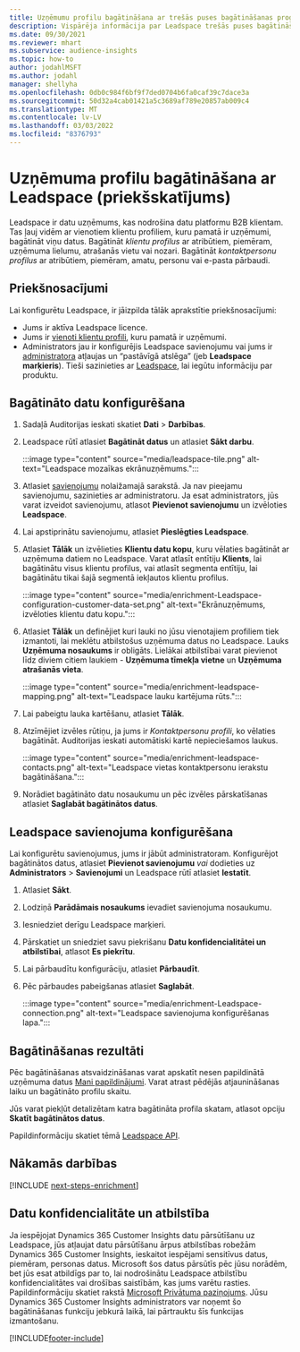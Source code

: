 ```yaml
---
title: Uzņēmumu profilu bagātināšana ar trešās puses bagātināšanas programmu Leadspace
description: Vispārēja informācija par Leadspace trešās puses bagātināšanu.
ms.date: 09/30/2021
ms.reviewer: mhart
ms.subservice: audience-insights
ms.topic: how-to
author: jodahlMSFT
ms.author: jodahl
manager: shellyha
ms.openlocfilehash: 0db0c984f6bf9f7ded0704b6fa0caf39c7dace3a
ms.sourcegitcommit: 50d32a4cab01421a5c3689af789e20857ab009c4
ms.translationtype: MT
ms.contentlocale: lv-LV
ms.lasthandoff: 03/03/2022
ms.locfileid: "8376793"
---
```

# <a name="enrichment-of-company-profiles-with-leadspace-preview"></a>Uzņēmuma profilu bagātināšana ar Leadspace (priekšskatījums)

Leadspace ir datu uzņēmums, kas nodrošina datu platformu B2B klientam. Tas ļauj vidēm ar vienotiem klientu profiliem, kuru pamatā ir uzņēmumi, bagātināt viņu datus. Bagātināt *klientu profilus* ar atribūtiem, piemēram, uzņēmuma lielumu, atrašanās vietu vai nozari. Bagātināt *kontaktpersonu profilus* ar atribūtiem, piemēram, amatu, personu vai e-pasta pārbaudi.

## <a name="prerequisites"></a>Priekšnosacījumi

Lai konfigurētu Leadspace, ir jāizpilda tālāk aprakstītie priekšnosacījumi:

- Jums ir aktīva Leadspace licence.
- Jums ir [vienoti klientu profili](customer-profiles.md), kuru pamatā ir uzņēmumi.
- Administrators jau ir konfigurējis Leadspace savienojumu vai jums ir [administratora](permissions.md#admin) atļaujas un “pastāvīgā atslēga” (jeb **Leadspace marķieris**). Tieši sazinieties ar [Leadspace](https://www.leadspace.com/leadspace-microsoft-dynamics-365/), lai iegūtu informāciju par produktu.

## <a name="configure-the-enrichment"></a>Bagātināto datu konfigurēšana

1. Sadaļā Auditorijas ieskati skatiet **Dati** > **Darbības**.

1. Leadspace rūtī atlasiet **Bagātināt datus** un atlasiet **Sākt darbu**.

   :::image type="content" source="media/leadspace-tile.png" alt-text="Leadspace mozaīkas ekrānuzņēmums.":::

1. Atlasiet [savienojumu](connections.md) nolaižamajā sarakstā. Ja nav pieejamu savienojumu, sazinieties ar administratoru. Ja esat administrators, jūs varat izveidot savienojumu, atlasot **Pievienot savienojumu** un izvēloties **Leadspace**. 

1. Lai apstiprinātu savienojumu, atlasiet **Pieslēgties Leadspace**.

1. Atlasiet **Tālāk** un izvēlieties **Klientu datu kopu**, kuru vēlaties bagātināt ar uzņēmuma datiem no Leadspace. Varat atlasīt entītiju **Klients**, lai bagātinātu visus klientu profilus, vai atlasīt segmenta entītiju, lai bagātinātu tikai šajā segmentā iekļautos klientu profilus.

    :::image type="content" source="media/enrichment-Leadspace-configuration-customer-data-set.png" alt-text="Ekrānuzņēmums, izvēloties klientu datu kopu.":::

1. Atlasiet **Tālāk** un definējiet kuri lauki no jūsu vienotajiem profiliem tiek izmantoti, lai meklētu atbilstošus uzņēmuma datus no Leadspace. Lauks **Uzņēmuma nosaukums** ir obligāts. Lielākai atbilstībai varat pievienot līdz diviem citiem laukiem - **Uzņēmuma tīmekļa vietne** un **Uzņēmuma atrašanās vieta**.

   :::image type="content" source="media/enrichment-leadspace-mapping.png" alt-text="Leadspace lauku kartējuma rūts.":::

1. Lai pabeigtu lauka kartēšanu, atlasiet **Tālāk**.

1. Atzīmējiet izvēles rūtiņu, ja jums ir *Kontaktpersonu profili*, ko vēlaties bagātināt. Auditorijas ieskati automātiski kartē nepieciešamos laukus.

   :::image type="content" source="media/enrichment-leadspace-contacts.png" alt-text="Leadspace vietas kontaktpersonu ierakstu bagātināšana.":::
 
1. Norādiet bagātināto datu nosaukumu un pēc izvēles pārskatīšanas atlasiet **Saglabāt bagātinātos datus**.


## <a name="configure-the-connection-for-leadspace"></a>Leadspace savienojuma konfigurēšana 

Lai konfigurētu savienojumus, jums ir jābūt administratoram. Konfigurējot bagātinātos datus, atlasiet **Pievienot savienojumu** *vai* dodieties uz **Administrators** > **Savienojumi** un Leadspace rūtī atlasiet **Iestatīt**.

1. Atlasiet **Sākt**. 

1. Lodziņā **Parādāmais nosaukums** ievadiet savienojuma nosaukumu.

1. Iesniedziet derīgu Leadspace marķieri.

1. Pārskatiet un sniedziet savu piekrišanu **Datu konfidencialitātei un atbilstībai**, atlasot **Es piekrītu**.

1. Lai pārbaudītu konfigurāciju, atlasiet **Pārbaudīt**.

1. Pēc pārbaudes pabeigšanas atlasiet **Saglabāt**.
   
   :::image type="content" source="media/enrichment-Leadspace-connection.png" alt-text="Leadspace savienojuma konfigurēšanas lapa.":::

## <a name="enrichment-results"></a>Bagātināšanas rezultāti

Pēc bagātināšanas atsvaidzināšanas varat apskatīt nesen papildinātā uzņēmuma datus [Mani papildinājumi](enrichment-hub.md). Varat atrast pēdējās atjaunināšanas laiku un bagātināto profilu skaitu.

Jūs varat piekļūt detalizētam katra bagātināta profila skatam, atlasot opciju **Skatīt bagātinātos datus**.

Papildinformāciju skatiet tēmā [Leadspace API](https://support.leadspace.com/hc/en-us/sections/201997649-API).

## <a name="next-steps"></a>Nākamās darbības


[!INCLUDE [next-steps-enrichment](../includes/next-steps-enrichment.md)]

## <a name="data-privacy-and-compliance"></a>Datu konfidencialitāte un atbilstība

Ja iespējojat Dynamics 365 Customer Insights datu pārsūtīšanu uz Leadspace, jūs atļaujat datu pārsūtīšanu ārpus atbilstības robežām Dynamics 365 Customer Insights, ieskaitot iespējami sensitīvus datus, piemēram, personas datus. Microsoft šos datus pārsūtīs pēc jūsu norādēm, bet jūs esat atbildīgs par to, lai nodrošinātu Leadspace atbilstību konfidencialitātes vai drošības saistībām, kas jums varētu rasties. Papildinformāciju skatiet rakstā [Microsoft Privātuma paziņojums](https://go.microsoft.com/fwlink/?linkid=396732).
Jūsu Dynamics 365 Customer Insights administrators var noņemt šo bagātināšanas funkciju jebkurā laikā, lai pārtrauktu šīs funkcijas izmantošanu.


[!INCLUDE[footer-include](../includes/footer-banner.md)]
